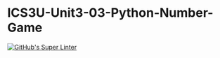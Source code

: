 # ICS3U-Unit3-03-Python-Number-Game

[![GitHub's Super Linter](https://github.com/sydneykuhn/ICS3U-Unit3-03-Python-Number-Game/workflows/GitHub's%20Super%20Linter/badge.svg)](https://github.com/sydneykuhn/ICS3U-Unit3-03-Python-Number-Game/actions)
